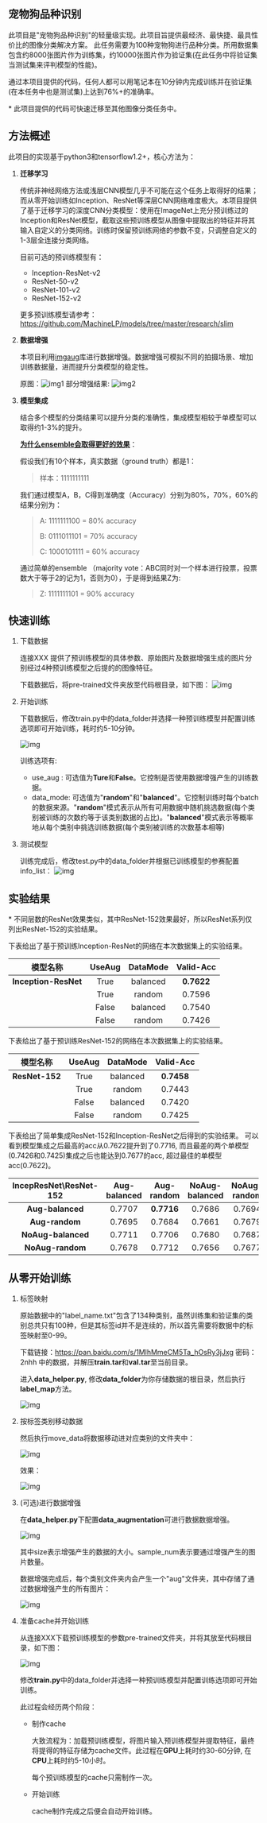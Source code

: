 ## 宠物狗品种识别

此项目是"宠物狗品种识别"的轻量级实现。此项目旨提供最经济、最快捷、最具性价比的图像分类解决方案。
此任务需要为100种宠物狗进行品种分类。所用数据集包含约8000张图片作为训练集，约10000张图片作为验证集(在此任务中将验证集当测试集来评判模型的性能)。

通过本项目提供的代码，任何人都可以用笔记本在10分钟内完成训练并在验证集(在本任务中也是测试集)上达到76%+的准确率。



\* 此项目提供的代码可快速迁移至其他图像分类任务中。

## 方法概述

此项目的实现基于python3和tensorflow1.2+，核心方法为：

1. **迁移学习**

   传统非神经网络方法或浅层CNN模型几乎不可能在这个任务上取得好的结果；而从零开始训练如Inception、ResNet等深层CNN网络难度极大。本项目提供了基于迁移学习的深度CNN分类模型：使用在ImageNet上充分预训练过的Inception和ResNet模型，截取这些预训练模型从图像中提取出的特征并将其输入自定义的分类网络。训练时保留预训练网络的参数不变，只调整自定义的1-3层全连接分类网络。

   目前可选的预训练模型有：

   * Inception-ResNet-v2
   * ResNet-50-v2
   * ResNet-101-v2
   * ResNet-152-v2

   更多预训练模型请参考：https://github.com/MachineLP/models/tree/master/research/slim

2. **数据增强**

   本项目利用[imgaug](https://github.com/aleju/imgaug)库进行数据增强。数据增强可模拟不同的拍摄场景、增加训练数据量，进而提升分类模型的稳定性。

   原图：![img1](imgs/img_aug1.jpg)
   部分增强结果: ![img2](imgs/img_aug2.png)

3. **模型集成**

   结合多个模型的分类结果可以提升分类的准确性，集成模型相较于单模型可以取得约1-3%的提升。

      

   [**为什么ensemble会取得更好的效果**](https://www.zhihu.com/question/29036379/answer/111896096)：

   假设我们有10个样本，真实数据（ground truth）都是1：

   >  样本：1111111111

   我们通过模型A，B，C得到准确度（Accuracy）分别为80%，70%，60%的结果分别为：

   >  A: 1111111100 = 80% accuracy
   >
   > B: 0111011101 = 70% accuracy
   >
   > C: 1000101111 = 60% accuracy

   通过简单的ensemble （majority vote：ABC同时对一个样本进行投票，投票数大于等于2的记为1，否则为0），于是得到结果Z为: 

   >  Z: 1111111101 = 90% accuracy

## 快速训练

1. 下载数据

   连接XXX 提供了预训练模型的具体参数、原始图片及数据增强生成的图片分别经过4种预训练模型之后提的的图像特征。

   下载数据后，将pre-trained文件夹放至代码根目录，如下图：
   ![img](imgs/pre-trained.png)

2. 开始训练

   下载数据后，修改train.py中的data_folder并选择一种预训练模型并配置训练选项即可开始训练，耗时约5-10分钟。

    ![img](imgs/quick_start.png)

    训练选项有:

	* use_aug : 可选值为**Ture**和**False**。它控制是否使用数据增强产生的训练数据。
	* data_mode: 可选值为"**random**"和"**balanced**"。它控制训练时每个batch的数据来源。"**random**"模式表示从所有可用数据中随机挑选数据(每个类别被训练的次数约等于该类别数据的占比)。"**balanced**"模式表示等概率地从每个类别中挑选训练数据(每个类别被训练的次数基本相等)

3. 测试模型
	
	训练完成后，修改test.py中的data_folder并根据已训练模型的参赛配置info_list：
	![img](imgs/test.png)




## 实验结果

\* 不同层数的ResNet效果类似，其中ResNet-152效果最好，所以ResNet系列仅列出ResNet-152的实验结果。


下表给出了基于预训练Inception-ResNet的网络在本次数据集上的实验结果。

| 模型名称 | UseAug | DataMode | Valid-Acc |
|:----------:|:------:|:-----:| :-----:|
|**Inception-ResNet**| True | balanced | **0.7622** |
|				| True |random| 0.7596 |
|				|False | balanced| 0.7540  |
|				|False | random|0.7426 |


下表给出了基于预训练ResNet-152的网络在本次数据集上的实验结果。

| 模型名称 | UseAug | DataMode | Valid-Acc |
|:----------:|:------:|:-----:| :-----:|
|**ResNet-152**| True | balanced | **0.7458** |
|				| True |random| 0.7443  |
|				|False | balanced| 0.7420   |
|				|False | random|0.7425  |


下表给出了简单集成ResNet-152和Inception-ResNet之后得到的实验结果。
可以看到模型集成之后最高的acc从0.7622提升到了0.7716, 而且最差的两个单模型(0.7426和0.7425)集成之后也能达到0.7677的acc, 超过最佳的单模型acc(0.7622)。

|IncepResNet\ResNet-152	| Aug-balanced | Aug-random | NoAug-balanced |NoAug-random|
|:----------:|:------:|:------:| :------:| :------:|
|**Aug-balanced**| 0.7707 | **0.7716** | 0.7686 |0.7694 |
|**Aug-random** | 0.7695 |0.7684 |0.7661 |0.7679 |
|**NoAug-balanced** |0.7711 |0.7706 |0.7680 |0.7687 |
|**NoAug-random**|0.7678 |0.7712 |0.7656 |0.7677 |

## 从零开始训练

1. 标签映射

   原始数据中的"label_name.txt"包含了134种类别，虽然训练集和验证集的类别总共只有100种，但是其标签id并不是连续的，所以首先需要将数据中的标签映射至0-99。

   

   下载链接：https://pan.baidu.com/s/1MlhMmeCM5Ta_hOsRy3jJxg 密码：2nhh 中的数据，并解压**train.tar**和**val.tar**至当前目录。

   进入**data_helper.py**, 修改**data_folder**为你存储数据的根目录，然后执行**label_map**方法。

   ![img](imgs/label_map.png)

2. 按标签类别移动数据

   然后执行move_data将数据移动进对应类别的文件夹中：

   ![img](imgs/move_data.png)

   效果：

   ![img](imgs/move_data_res.png)

3. (可选)进行数据增强

   在**data_helper.py**下配置**data_augmentation**可进行数据数据增强。

   ![img](imgs/data_aug.png)

   其中size表示增强产生的数据的大小。sample_num表示要通过增强产生的图片数量。

   数据增强完成后，每个类别文件夹内会产生一个"aug"文件夹，其中存储了通过数据增强产生的所有图片：

   ![img](imgs/data_aug_res.png)

4. 准备cache并开始训练

   从连接XXX下载预训练模型的参数pre-trained文件夹，并将其放至代码根目录，如下图：

   ![img](imgs/pre-trained.png)

   修改**train.py**中的data_folder并选择一种预训练模型并配置训练选项即可开始训练。

   此过程会经历两个阶段：

   * 制作cache

     大致流程为：加载预训练模型，将图片输入预训练模型并提取特征，最终将提得的特征存储为cache文件。此过程在**GPU**上耗时约30-60分钟, 在**CPU**上耗时约5-10小时。

     每个预训练模型的cache只需制作一次。

   * 开始训练

     cache制作完成之后便会自动开始训练。





